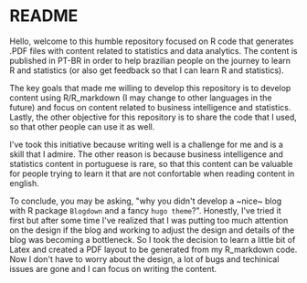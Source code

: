 # README

Hello, welcome to this humble repository focused on R code that generates
.PDF files with content related to statistics and data analytics. The content
is published in PT-BR in order to help brazilian people on the journey to learn
R and statistics (or also get feedback so that I can learn R and statistics).

The key goals that made me willing to develop this repository is to develop content
using R/R_markdown (I may change to other languages in the future) and focus on content
related to business intelligence and statistics. Lastly, the other objective for this repository
is to share the code that I used, so that other people can use it as well.

I've took this initiative because writing well is a challenge for me and is a skill that
I admire. The other reason is because business intelligence and statistics content in portuguese
is rare, so that this content can be valuable for people trying to learn it that are not
confortable when reading content in english.

To conclude, you may be asking, "why you didn't develop a ~nice~ blog with R package ```Blogdown``` and
a fancy ```hugo theme```?". Honestly, I've tried it first but after some time I've realized that I was
putting too much attention on the design if the blog and working to adjust the design and details of the blog
was becoming a bottleneck. So I took the decision to learn a little bit of Latex and created a PDF layout
to be generated from my R_markdown code. Now I don't have to worry about the design, a lot of
bugs and techinical issues are gone and I can focus on writing the content.
